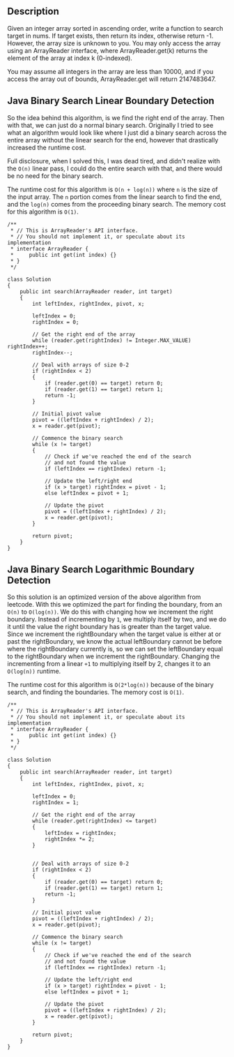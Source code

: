 ## Description

Given an integer array sorted in ascending order, write a function to search target in nums.  If target exists, then return its index, otherwise return -1. However, the array size is unknown to you. You may only access the array using an ArrayReader interface, where ArrayReader.get(k) returns the element of the array at index k (0-indexed).

You may assume all integers in the array are less than 10000, and if you access the array out of bounds, ArrayReader.get will return 2147483647.

## Java Binary Search Linear Boundary Detection

So the idea behind this algorithm, is we find the right end of the array. Then with that, we can just do a normal binary search. Originally I tried to see what an algorithm would look like where I just did a binary search across the entire array without the linear search for the end, however that drastically increased the runtime cost.

Full disclosure, when I solved this, I was dead tired, and didn't realize with the `O(n)` linear pass, I could do the entire search with that, and there would be no need for the binary search.
 
The runtime cost for this algorithm is `O(n + log(n))` where `n` is the size of the input array. The `n` portion comes from the linear search to find the end, and the `log(n)` comes from the proceeding binary search. The memory cost for this algorithm is `O(1)`.

```
/**
 * // This is ArrayReader's API interface.
 * // You should not implement it, or speculate about its implementation
 * interface ArrayReader {
 *     public int get(int index) {}
 * }
 */

class Solution 
{
    public int search(ArrayReader reader, int target) 
    {
        int leftIndex, rightIndex, pivot, x;
        
        leftIndex = 0;
        rightIndex = 0;
        
        // Get the right end of the array
        while (reader.get(rightIndex) != Integer.MAX_VALUE) rightIndex++;
        rightIndex--;
        
        // Deal with arrays of size 0-2
        if (rightIndex < 2)
        {
            if (reader.get(0) == target) return 0;
            if (reader.get(1) == target) return 1;
            return -1;
        }
        
        // Initial pivot value
        pivot = ((leftIndex + rightIndex) / 2);
        x = reader.get(pivot);
        
        // Commence the binary search
        while (x != target)
        {
            // Check if we've reached the end of the search
            // and not found the value
            if (leftIndex == rightIndex) return -1;
            
            // Update the left/right end
            if (x > target) rightIndex = pivot - 1;
            else leftIndex = pivot + 1;
            
            // Update the pivot
            pivot = ((leftIndex + rightIndex) / 2);
            x = reader.get(pivot);
        }
        
        return pivot;
    }
}
```

## Java Binary Search Logarithmic Boundary Detection

So this solution is an optimized version of the above algorithm from leetcode. With this we optimized the part for finding the boundary, from an `O(n)` to `O(log(n))`. We do this with changing how we increment the right boundary. Instead of incrementing by `1`, we multiply itself by two, and we do it until the value the right boundary has is greater than the target value. Since we increment the rightBoundary when the target value is either at or past the rightBoundary, we know the actual leftBoundary cannot be before where the rightBoundary currently is, so we can set the leftBoundary equal to the rightBoundary when we increment the rightBoundary. Changing the incrementing from a linear `+1` to multiplying itself by 2, changes it to an `O(log(n))` runtime.

The runtime cost for this algorithm is `O(2*log(n))` because of the binary search, and finding the boundaries. The memory cost is `O(1)`. 

```
/**
 * // This is ArrayReader's API interface.
 * // You should not implement it, or speculate about its implementation
 * interface ArrayReader {
 *     public int get(int index) {}
 * }
 */

class Solution 
{
    public int search(ArrayReader reader, int target) 
    {
        int leftIndex, rightIndex, pivot, x;
        
        leftIndex = 0;
        rightIndex = 1;
        
        // Get the right end of the array
        while (reader.get(rightIndex) <= target)
        {
            leftIndex = rightIndex;
            rightIndex *= 2;
        }
        
        
        // Deal with arrays of size 0-2
        if (rightIndex < 2)
        {
            if (reader.get(0) == target) return 0;
            if (reader.get(1) == target) return 1;
            return -1;
        }
        
        // Initial pivot value
        pivot = ((leftIndex + rightIndex) / 2);
        x = reader.get(pivot);
        
        // Commence the binary search
        while (x != target)
        {
            // Check if we've reached the end of the search
            // and not found the value
            if (leftIndex == rightIndex) return -1;
            
            // Update the left/right end
            if (x > target) rightIndex = pivot - 1;
            else leftIndex = pivot + 1;
            
            // Update the pivot
            pivot = ((leftIndex + rightIndex) / 2);
            x = reader.get(pivot);
        }
        
        return pivot;
    }
}
```